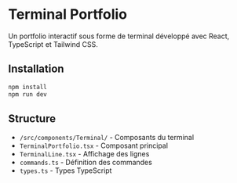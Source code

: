 # Terminal Portfolio

Un portfolio interactif sous forme de terminal développé avec React, TypeScript et Tailwind CSS.

## Installation

```bash
npm install
npm run dev
```

## Structure

- `/src/components/Terminal/` - Composants du terminal
- `TerminalPortfolio.tsx` - Composant principal
- `TerminalLine.tsx` - Affichage des lignes
- `commands.ts` - Définition des commandes
- `types.ts` - Types TypeScript
